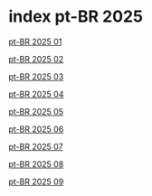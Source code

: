 # index pt-BR 2025

<a href="./01">pt-BR 2025 01</a>

<a href="./02">pt-BR 2025 02</a>

<a href="./03">pt-BR 2025 03</a>

<a href="./04">pt-BR 2025 04</a>

<a href="./05">pt-BR 2025 05</a>

<a href="./06">pt-BR 2025 06</a>

<a href="./07">pt-BR 2025 07</a>

<a href="./08">pt-BR 2025 08</a>

<a href="./09">pt-BR 2025 09</a>
